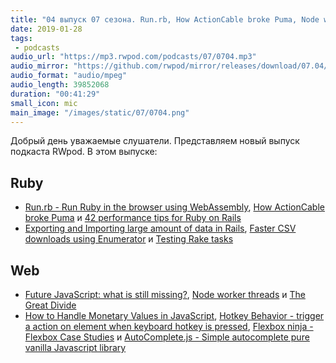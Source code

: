 ```yaml
---
title: "04 выпуск 07 сезона. Run.rb, How ActionCable broke Puma, Node worker threads, The Great Divide, Hotkey Behavior, Flexbox ninja и прочее"
date: 2019-01-28
tags:
 - podcasts
audio_url: "https://mp3.rwpod.com/podcasts/07/0704.mp3"
audio_mirror: "https://github.com/rwpod/mirror/releases/download/07.04/0704.mp3"
audio_format: "audio/mpeg"
audio_length: 39852068
duration: "00:41:29"
small_icon: mic
main_image: "/images/static/07/0704.png"
---
```


Добрый день уважаемые слушатели. Представляем новый выпуск подкаста RWpod. В этом выпуске:

## Ruby

 - [Run.rb - Run Ruby in the browser using WebAssembly](https://runrb.io/), [How ActionCable broke Puma](https://medium.com/@plezi_io/how-actioncable-broke-puma-fcfeceac33b0) и [42 performance tips for Ruby on Rails](https://www.mskog.com/posts/42-performance-tips-for-ruby-on-rails/)
 - [Exporting and Importing large amount of data in Rails](https://blog.eq8.eu/til/exporting-importing-migrating-large-amount-of-data-in-ruby-on-rails.html), [Faster CSV downloads using Enumerator](https://medium.com/reflektive-engineering/faster-csv-downloads-using-enumerator-7e9b94b870d3) и [Testing Rake tasks](https://blog.10pines.com/2019/01/14/testing-rake-tasks/)

## Web

 - [Future JavaScript: what is still missing?](http://2ality.com/2019/01/future-js.html), [Node worker threads](https://medium.com/lazy-engineering/node-worker-threads-b57a32d84845) и [The Great Divide](https://css-tricks.com/the-great-divide/)
 - [How to Handle Monetary Values in JavaScript](https://frontstuff.io/how-to-handle-monetary-values-in-javascript), [Hotkey Behavior - trigger a action on element when keyboard hotkey is pressed](https://github.com/github/hotkey), [Flexbox ninja - Flexbox Case Studies](https://flexbox.ninja/) и [AutoComplete.js - Simple autocomplete pure vanilla Javascript library](https://tarekraafat.github.io/autoComplete.js/#/)


<!--more-->
